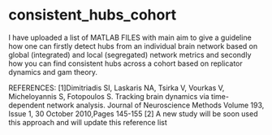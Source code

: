 # consistent_hubs_cohort

I have uploaded a list of MATLAB FILES with main aim to give a guideline how one can firstly detect hubs from an individual brain network
based on global (integrated) and local (segregated) network metrics and secondly how you can find consistent hubs across a cohort
based on replicator dynamics and gam theory.

REFERENCES:
[1]Dimitriadis SI, Laskaris NA, Tsirka V, Vourkas V, Micheloyannis S, Fotopoulos S. 
Tracking brain dynamics via time-dependent network analysis. 
Journal of Neuroscience Methods Volume 193, Issue 1, 30 October 2010,Pages 145-155
[2] A new study will be soon used this approach and will update this reference list
